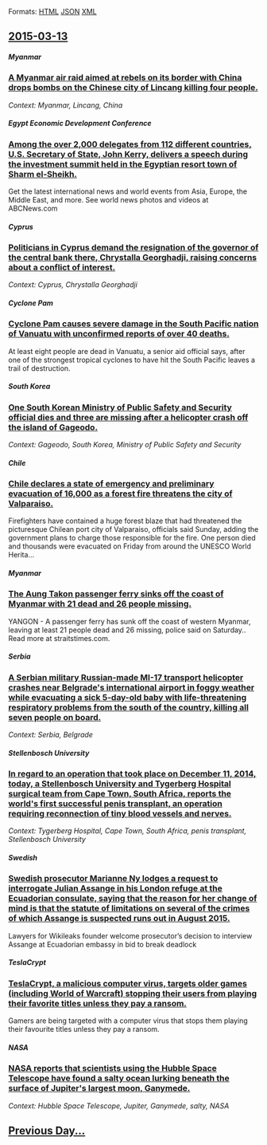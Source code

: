 
Formats: [HTML](2015/03/13/index.html)  [JSON](2015/03/13/index.json)  [XML](2015/03/13/index.xml)  

## [2015-03-13](/news/2015/03/13/index.md)

##### Myanmar
### [A Myanmar air raid aimed at rebels on its border with China drops bombs on the Chinese city of Lincang killing four people. ](/news/2015/03/13/a-myanmar-air-raid-aimed-at-rebels-on-its-border-with-china-drops-bombs-on-the-chinese-city-of-lincang-killing-four-people.md)
_Context: Myanmar, Lincang, China_

##### Egypt Economic Development Conference
### [Among the over 2,000 delegates from 112 different countries, U.S. Secretary of State, John Kerry, delivers a speech during the investment summit held in the Egyptian resort town of Sharm el-Sheikh. ](/news/2015/03/13/among-the-over-2-000-delegates-from-112-different-countries-u-s-secretary-of-state-john-kerry-delivers-a-speech-during-the-investment-su.md)
Get the latest international news and world events from Asia, Europe, the Middle East, and more. See world news photos and videos at ABCNews.com

##### Cyprus
### [Politicians in Cyprus demand the resignation of the governor of the central bank there, Chrystalla Georghadji, raising concerns about a conflict of interest. ](/news/2015/03/13/politicians-in-cyprus-demand-the-resignation-of-the-governor-of-the-central-bank-there-chrystalla-georghadji-raising-concerns-about-a-conf.md)
_Context: Cyprus, Chrystalla Georghadji_

##### Cyclone Pam
### [Cyclone Pam causes severe damage in the South Pacific nation of Vanuatu with unconfirmed reports of over 40 deaths. ](/news/2015/03/13/cyclone-pam-causes-severe-damage-in-the-south-pacific-nation-of-vanuatu-with-unconfirmed-reports-of-over-40-deaths.md)
At least eight people are dead in Vanuatu, a senior aid official says, after one of the strongest tropical cyclones to have hit the South Pacific leaves a trail of destruction.

##### South Korea
### [One South Korean Ministry of Public Safety and Security official dies and three are missing after a helicopter crash off the island of Gageodo. ](/news/2015/03/13/one-south-korean-ministry-of-public-safety-and-security-official-dies-and-three-are-missing-after-a-helicopter-crash-off-the-island-of-gageo.md)
_Context: Gageodo, South Korea, Ministry of Public Safety and Security_

##### Chile
### [Chile declares a state of emergency and preliminary evacuation of 16,000 as a forest fire threatens the city of Valparaiso. ](/news/2015/03/13/chile-declares-a-state-of-emergency-and-preliminary-evacuation-of-16-000-as-a-forest-fire-threatens-the-city-of-valparaiso.md)
Firefighters have contained a huge forest blaze that had threatened the picturesque Chilean port city of Valparaiso, officials said Sunday, adding the government plans to charge those responsible for the fire. One person died and thousands were evacuated on Friday from around the UNESCO World Herita...

##### Myanmar
### [The Aung Takon passenger ferry sinks off the coast of Myanmar with 21 dead and 26 people missing. ](/news/2015/03/13/the-aung-takon-passenger-ferry-sinks-off-the-coast-of-myanmar-with-21-dead-and-26-people-missing.md)
YANGON - A passenger ferry has sunk off the coast of western Myanmar, leaving at least 21 people dead and 26 missing, police said on Saturday.. Read more at straitstimes.com.

##### Serbia
### [A Serbian military Russian-made MI-17 transport helicopter crashes near Belgrade's international airport in foggy weather while evacuating a sick 5-day-old baby with life-threatening respiratory problems from the south of the country, killing all seven people on board. ](/news/2015/03/13/a-serbian-military-russian-made-mi-17-transport-helicopter-crashes-near-belgrade-s-international-airport-in-foggy-weather-while-evacuating-a.md)
_Context: Serbia, Belgrade_

##### Stellenbosch University
### [In regard to an operation that took place on December 11, 2014, today, a Stellenbosch University and Tygerberg Hospital surgical team from Cape Town, South Africa, reports the world's first successful penis transplant, an operation requiring reconnection of tiny blood vessels and nerves. ](/news/2015/03/13/in-regard-to-an-operation-that-took-place-on-december-11-2014-today-a-stellenbosch-university-and-tygerberg-hospital-surgical-team-from-c.md)
_Context: Tygerberg Hospital, Cape Town, South Africa, penis transplant, Stellenbosch University_

##### Swedish
### [Swedish prosecutor Marianne Ny lodges a request to interrogate Julian Assange in his London refuge at the Ecuadorian consulate, saying that the reason for her change of mind is that the statute of limitations on several of the crimes of which Assange is suspected runs out in August 2015. ](/news/2015/03/13/swedish-prosecutor-marianne-ny-lodges-a-request-to-interrogate-julian-assange-in-his-london-refuge-at-the-ecuadorian-consulate-saying-that.md)
Lawyers for Wikileaks founder welcome prosecutor’s decision to interview Assange at Ecuadorian embassy in bid to break deadlock

##### TeslaCrypt
### [TeslaCrypt, a malicious computer virus, targets older games (including World of Warcraft) stopping their users from playing their favorite titles unless they pay a ransom. ](/news/2015/03/13/teslacrypt-a-malicious-computer-virus-targets-older-games-including-world-of-warcraft-stopping-their-users-from-playing-their-favorite-t.md)
Gamers are being targeted with a computer virus that stops them playing their favourite titles unless they pay a ransom.

##### NASA
### [NASA reports that scientists using the Hubble Space Telescope have found a salty ocean lurking beneath the surface of Jupiter's largest moon, Ganymede. ](/news/2015/03/13/nasa-reports-that-scientists-using-the-hubble-space-telescope-have-found-a-salty-ocean-lurking-beneath-the-surface-of-jupiter-s-largest-moon.md)
_Context: Hubble Space Telescope, Jupiter, Ganymede, salty, NASA_

## [Previous Day...](/news/2015/03/12/index.md)


